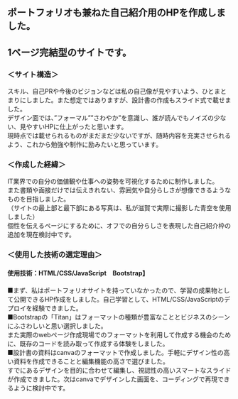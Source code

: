 <h2>ポートフォリオも兼ねた自己紹介用のHPを作成しました。</h2>
<h2>1ページ完結型のサイトです。</h2>

<h3>＜サイト構造＞</h3>
スキル、自己PRや今後のビジョンなどは私の自己像が見やすいよう、ひとまとまりにしました。また想定ではありますが、設計書の作成もスライド式で載せました。<br>
デザイン面では、”フォーマル””さわやか”を意識し、誰が読んでもノイズの少ない、見やすいHPに仕上がったと思います。<br>
現時点では載せられるものがまだまだ少ないですが、随時内容を充実させられるよう、これから勉強や制作に励みたいと思っています。<br>

<h3>＜作成した経緯＞</h3>
IT業界での自分の価値観や仕事への姿勢を可視化するために制作しました。<br>
また書類や面接だけでは伝えきれない、雰囲気や自分らしさが想像できるようなものを目指しました。<br>
（サイトの最上部と最下部にある写真は、私が滋賀で実際に撮影した青空を使用しました）<br>
個性を伝えるページにするために、オフでの自分らしさを表現した自己紹介枠の追加を現在検討中です。<br>


<h3>＜使用した技術の選定理由＞</h3>
<h4>使用技術：HTML/CSS/JavaScript　Bootstrap】</h4>
■まず、私はポートフォリオサイトを持っていなかったので、学習の成果物として公開できるHP作成をしました。自己学習として、HTML/CSS/JavaScriptのデプロイを経験できました。<br>
■Bootstrapの「Titan」はフォーマットの種類が豊富なこととビジネスのシーンにふさわしいと思い選択しました。<br>
また実際のwebページ作成現場でのフォーマットを利用して作成する機会のために、既存のコードを読み取って作成する体験をしました。<br>
■設計書の資料はcanvaのフォーマットで作成しました。手軽にデザイン性の高い資料を作成できることと編集機能の高さで選びました。<br>
すでにあるデザインを目的に合わせて編集し、視認性の高いスマートなスライドが作成できました。次はcanvaでデザインした画面を、コーディングで再現できるように検討中です。<br>
